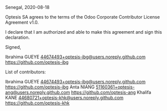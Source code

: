 Senegal, 2020-08-18

Optesis SA agrees to the terms of the Odoo Corporate Contributor License
Agreement v1.0.

I declare that I am authorized and able to make this agreement and sign this
declaration.

Signed,

Ibrahima GUEYE 44674493+optesis-ibg@users.noreply.github.com https://github.com/optesis-ibg

List of contributors:

Ibrahima GUEYE 44674493+optesis-ibg@users.noreply.github.com https://github.com/optesis-ibg
Anta NIANG 51160361+optesis-ang@users.noreply.github.com https://github.com/optesis-ang
Khalifa KANE 44680721+optesis-khk@users.noreply.github.com https://github.com/optesis-khk
